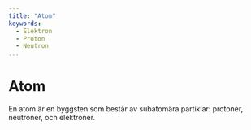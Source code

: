 ```yaml
---
title: "Atom"
keywords:
  - Elektron
  - Proton
  - Neutron
...
```


# Atom
En atom är en byggsten som består av subatomära partiklar: protoner, neutroner, och elektroner. 
